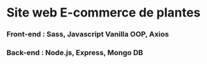 # Site web E-commerce de plantes

### Front-end : Sass, Javascript Vanilla OOP, Axios 
### Back-end : Node.js, Express, Mongo DB



